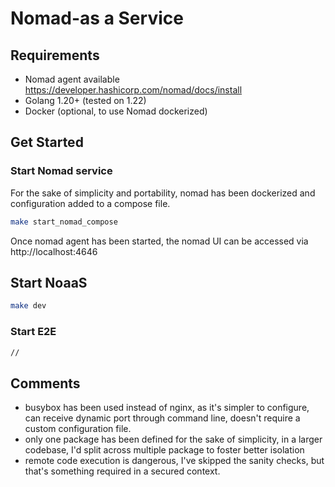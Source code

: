 # Nomad-as a Service

## Requirements

- Nomad agent available https://developer.hashicorp.com/nomad/docs/install
- Golang 1.20+ (tested on 1.22)
- Docker (optional, to use Nomad dockerized)

## Get Started

### Start Nomad service

For the sake of simplicity and portability, nomad has been dockerized and configuration added to a compose file.

```bash
make start_nomad_compose
```
Once nomad agent has been started, the nomad UI can be accessed via http://localhost:4646

## Start NoaaS

```bash
make dev
```


### Start E2E

```bash
//
```

## Comments

- busybox has been used instead of nginx, as it's simpler to configure, can receive dynamic port through command line, doesn't require a custom configuration file.
- only one package has been defined for the sake of simplicity, in a larger codebase, I'd split across multiple package to foster better isolation
- remote code execution is dangerous, I've skipped the sanity checks, but that's something required in a secured context.